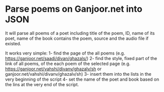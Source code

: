 # Parse poems on Ganjoor.net into JSON

It will parse all poems of a poet including title of the poem, ID, name of its poet, name of the book contains the poem, source and the audio file if existed.

It works very simple:
1- find the page of the all poems (e.g. https://ganjoor.net/saadi/divan/ghazals/)
2- find the style, fixed part of the link of all poems, of the each poem of the selected page (e.g. https://ganjoor.net/vahshi/divanv/ghazalv/sh or ganjoor.net/vahshi/divanv/ghazalv/sh)
3- insert them into the lists in the very beginning of the script
4- set the name of the poet and book based on the lins at the very end of the script.
